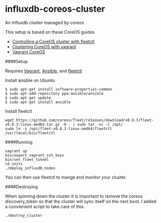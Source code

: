 influxdb-coreos-cluster
=======================

An influxdb cluster managed by coreos

This setup is based on these CoreOS guides

  * [Controlling a CoreOS cluster with fleetctl](https://coreos.com/docs/launching-containers/launching/fleet-using-the-client/)
  * [Clustering CoreOS with vagrant](https://coreos.com/blog/coreos-clustering-with-vagrant/)
  * [Vagrant CoreOS](https://coreos.com/docs/running-coreos/platforms/vagrant/)

####Setup

Requires [Vagrant](https://docs.vagrantup.com/v2/installation/), [Ansible](http://docs.ansible.com/intro_installation.html), and [fleetctl](https://github.com/coreos/fleet/)
    
Install ansible on Ubuntu

    $ sudo apt-get install software-properties-common
    $ sudo apt-add-repository ppa:ansible/ansible
    $ sudo apt-get update
    $ sudo apt-get install ansible
    
Install fleetctl

    wget https://github.com/coreos/fleet/releases/download/v0.8.3/fleet-v0.8.3-linux-amd64.tar.gz -O - | sudo tar -xz -C /opt/
    sudo ln -s /opt/fleet-v0.8.3-linux-amd64/fleetctl /usr/local/bin/fleetctl
    
####Running

    vagrant up
    bin/export_vagrant_ssh_keys
    bin/set_fleet_tunnel
    cd units
    ./deploy_influxdb_nodes
    
You can then use fleetctl to mange and monitor your cluster.

####Destroying

When spinning down the cluster it is important to remove the coreos discovery_token so that the cluster will sync itself on the next boot. I added a convienient script to take care of this.

    ./destroy_cluster
    

